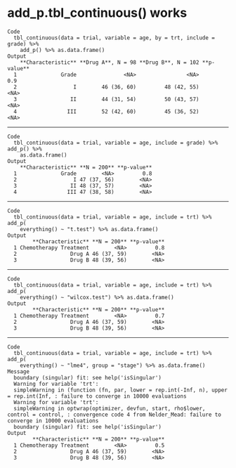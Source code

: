 # add_p.tbl_continuous() works

    Code
      tbl_continuous(data = trial, variable = age, by = trt, include = grade) %>%
        add_p() %>% as.data.frame()
    Output
        **Characteristic** **Drug A**, N = 98 **Drug B**, N = 102 **p-value**
      1              Grade               <NA>                <NA>         0.9
      2                  I        46 (36, 60)         48 (42, 55)        <NA>
      3                 II        44 (31, 54)         50 (43, 57)        <NA>
      4                III        52 (42, 60)         45 (36, 52)        <NA>

---

    Code
      tbl_continuous(data = trial, variable = age, include = grade) %>% add_p() %>%
        as.data.frame()
    Output
        **Characteristic** **N = 200** **p-value**
      1              Grade        <NA>         0.8
      2                  I 47 (37, 56)        <NA>
      3                 II 48 (37, 57)        <NA>
      4                III 47 (38, 58)        <NA>

---

    Code
      tbl_continuous(data = trial, variable = age, include = trt) %>% add_p(
        everything() ~ "t.test") %>% as.data.frame()
    Output
            **Characteristic** **N = 200** **p-value**
      1 Chemotherapy Treatment        <NA>         0.8
      2                 Drug A 46 (37, 59)        <NA>
      3                 Drug B 48 (39, 56)        <NA>

---

    Code
      tbl_continuous(data = trial, variable = age, include = trt) %>% add_p(
        everything() ~ "wilcox.test") %>% as.data.frame()
    Output
            **Characteristic** **N = 200** **p-value**
      1 Chemotherapy Treatment        <NA>         0.7
      2                 Drug A 46 (37, 59)        <NA>
      3                 Drug B 48 (39, 56)        <NA>

---

    Code
      tbl_continuous(data = trial, variable = age, include = trt) %>% add_p(
        everything() ~ "lme4", group = "stage") %>% as.data.frame()
    Message
      boundary (singular) fit: see help('isSingular')
      Warning for variable 'trt':
      simpleWarning in (function (fn, par, lower = rep.int(-Inf, n), upper = rep.int(Inf, : failure to converge in 10000 evaluations
      Warning for variable 'trt':
      simpleWarning in optwrap(optimizer, devfun, start, rho$lower, control = control, : convergence code 4 from Nelder_Mead: failure to converge in 10000 evaluations
      boundary (singular) fit: see help('isSingular')
    Output
            **Characteristic** **N = 200** **p-value**
      1 Chemotherapy Treatment        <NA>         0.5
      2                 Drug A 46 (37, 59)        <NA>
      3                 Drug B 48 (39, 56)        <NA>

